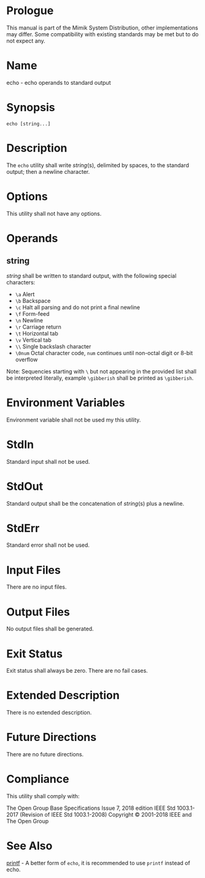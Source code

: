 # Prologue

This manual is part of the Mimik System Distribution, other implementations may differ. Some compatibility with existing standards may be met but to do not expect any.


# Name

echo - echo operands to standard output


# Synopsis

`echo [string...]`


# Description

The `echo` utility shall write *string*(s), delimited by spaces, to the standard output; then a newline character.


# Options

This utility shall not have any options.


# Operands

## string

*string* shall be written to standard output, with the following special characters:
 - `\a` Alert
 - `\b` Backspace
 - `\c` Halt all parsing and do not print a final newline
 - `\f` Form-feed
 - `\n` Newline
 - `\r` Carriage return
 - `\t` Horizontal tab
 - `\v` Vertical tab
 - `\\` Single backslash character
 - `\0num` Octal character code, `num` continues until non-octal digit or 8-bit overflow

Note: Sequencies starting with `\` but not appearing in the provided list shall be interpreted literally, example `\gibberish` shall be printed as `\gibberish`.


# Environment Variables

Environment variable shall not be used my this utility.


# StdIn

Standard input shall not be used.


# StdOut

Standard output shall be the concatenation of *string*(s) plus a newline.


# StdErr

Standard error shall not be used.


# Input Files

There are no input files.


# Output Files

No output files shall be generated.


# Exit Status

Exit status shall always be zero. There are no fail cases.


# Extended Description

There is no extended description.


# Future Directions

There are no future directions.


# Compliance

This utility shall comply with:

The Open Group Base Specifications Issue 7, 2018 edition
IEEE Std 1003.1-2017 (Revision of IEEE Std 1003.1-2008)
Copyright © 2001-2018 IEEE and The Open Group


# See Also

[printf](printf.1) - A better form of `echo`, it is recommended to use `printf` instead of echo.
